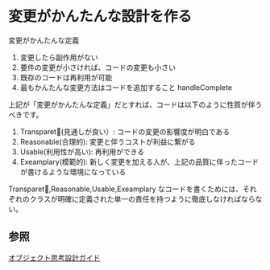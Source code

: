 # 変更がかんたんな設計を作る

変更がかんたんな定義

1. 変更したら副作用がない
2. 要件の変更が小さければ、コードの変更も小さい
3. 既存のコードは再利用が可能
4. 最もかんたんな変更方法はコードを追加すること handleComplete

上記が「変更がかんたんな定義」だとすれば、コードは以下のように性質が伴うべきです。

1. Transparet(見通しが良い）: コードの変更の影響度が明白である
2. Reasonable(合理的): 変更と伴うコストが利益に繋がる
3. Usable(利用性が高い): 再利用ができる
4. Exeamplary(模範的): 新しく変更を加える人が、上記の品質に伴ったコードが書けるような環境になっている

Transparet,Reasonable,Usable,Exeamplary なコードを書くためには、それぞれのクラスが明確に定義された単一の責任を持つように徹底しなければならない。

## 参照

[オブジェクト思考設計ガイド](https://www.amazon.co.jp/%E3%82%AA%E3%83%96%E3%82%B8%E3%82%A7%E3%82%AF%E3%83%88%E6%8C%87%E5%90%91%E8%A8%AD%E8%A8%88%E5%AE%9F%E8%B7%B5%E3%82%AC%E3%82%A4%E3%83%89-%EF%BD%9ERuby%E3%81%A7%E3%82%8F%E3%81%8B%E3%82%8B-%E9%80%B2%E5%8C%96%E3%81%97%E3%81%A4%E3%81%A5%E3%81%91%E3%82%8B%E6%9F%94%E8%BB%9F%E3%81%AA%E3%82%A2%E3%83%97%E3%83%AA%E3%82%B1%E3%83%BC%E3%82%B7%E3%83%A7%E3%83%B3%E3%81%AE%E8%82%B2%E3%81%A6%E6%96%B9-Sandi-Metz-ebook/dp/B01L8SEVYI/ref=sr_1_1?ie=UTF8&qid=1534550680&sr=8-1&keywords=%E3%82%AA%E3%83%96%E3%82%B8%E3%82%A7%E3%82%AF%E3%83%88%E6%8C%87%E5%90%91%E8%A8%AD%E8%A8%88%E3%82%AC%E3%82%A4%E3%83%89)
